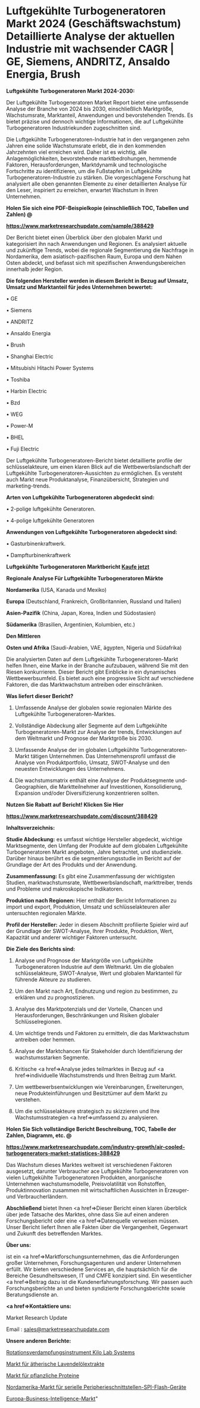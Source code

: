 # Luftgekühlte Turbogeneratoren Markt 2024 (Geschäftswachstum) Detaillierte Analyse der aktuellen Industrie mit wachsender CAGR | GE, Siemens, ANDRITZ, Ansaldo Energia, Brush

<strong>Luftgekühlte Turbogeneratoren Markt 2024-2030:</strong>

Der Luftgekühlte Turbogeneratoren Market Report bietet eine umfassende Analyse der Branche von 2024 bis 2030, einschließlich Marktgröße, Wachstumsrate, Marktanteil, Anwendungen und bevorstehenden Trends. Es bietet präzise und dennoch wichtige Informationen, die auf Luftgekühlte Turbogeneratoren Industriekunden zugeschnitten sind.

Die Luftgekühlte Turbogeneratoren-Industrie hat in den vergangenen zehn Jahren eine solide Wachstumsrate erlebt, die in den kommenden Jahrzehnten viel erreichen wird. Daher ist es wichtig, alle Anlagemöglichkeiten, bevorstehende marktbedrohungen, hemmende Faktoren, Herausforderungen, Marktdynamik und technologische Fortschritte zu identifizieren, um die Fußstapfen in Luftgekühlte Turbogeneratoren-Industrie zu stärken. Die vorgeschlagene Forschung hat analysiert alle oben genannten Elemente zu einer detaillierten Analyse für den Leser, inspiriert zu erreichen, erwartet Wachstum in Ihren Unternehmen.



<strong>Holen Sie sich eine PDF-Beispielkopie (einschließlich TOC, Tabellen und Zahlen) @
</strong>

<strong><a href=https://www.marketresearchupdate.com/sample/388429>

<strong>https://www.marketresearchupdate.com/sample/388429</u></font></a></strong></strong>

Der Bericht bietet einen Überblick über den globalen Markt und kategorisiert ihn nach Anwendungen und Regionen. Es analysiert aktuelle und zukünftige Trends, wobei die regionale Segmentierung die Nachfrage in Nordamerika, dem asiatisch-pazifischen Raum, Europa und dem Nahen Osten abdeckt, und befasst sich mit spezifischen Anwendungsbereichen innerhalb jeder Region.



<strong>Die folgenden Hersteller werden in diesem Bericht in Bezug auf Umsatz, Umsatz und Marktanteil für jedes Unternehmen bewertet:</strong>

• GE

• Siemens

• ANDRITZ

• Ansaldo Energia

• Brush

• Shanghai Electric

• Mitsubishi Hitachi Power Systems

• Toshiba

• Harbin Electric

• Bzd

• WEG

• Power-M

• BHEL

• Fuji Electric

Der Luftgekühlte Turbogeneratoren-Bericht bietet detaillierte profile der schlüsselakteure, um einen klaren Blick auf die Wettbewerbslandschaft der Luftgekühlte Turbogeneratoren-Aussichten zu ermöglichen. Es versteht auch Markt neue Produktanalyse, Finanzübersicht, Strategien und marketing-trends.



<strong>Arten von Luftgekühlte Turbogeneratoren abgedeckt sind:</strong>

• 2-polige luftgekühlte Generatoren.

• 4-polige luftgekühlte Generatoren



<strong>Anwendungen von Luftgekühlte Turbogeneratoren abgedeckt sind:</strong>

• Gasturbinenkraftwerk.

• Dampfturbinenkraftwerk



<strong>Luftgekühlte Turbogeneratoren Marktbericht <a href=https://www.marketresearchupdate.com/buynow/388429>Kaufe jetzt</a></strong>



<strong>Regionale Analyse Für Luftgekühlte Turbogeneratoren Märkte</strong>



<strong>Nordamerika</strong> (USA, Kanada und Mexiko)



<strong>Europa</strong> (Deutschland, Frankreich, Großbritannien, Russland und Italien)



<strong>Asien-Pazifik</strong> (China, Japan, Korea, Indien und Südostasien)



<strong>Südamerika</strong> (Brasilien, Argentinien, Kolumbien, etc.)



<strong>Den Mittleren</strong> 

<strong>Osten und Afrika</strong> (Saudi-Arabien, VAE, ägypten, Nigeria und Südafrika)

Die analysierten Daten auf dem Luftgekühlte Turbogeneratoren-Markt helfen Ihnen, eine Marke in der Branche aufzubauen, während Sie mit den Riesen konkurrieren. Dieser Bericht gibt Einblicke in ein dynamisches Wettbewerbsumfeld. Es bietet auch eine progressive Sicht auf verschiedene Faktoren, die das Marktwachstum antreiben oder einschränken.



<strong>Was liefert dieser Bericht?</strong>

1. Umfassende Analyse der globalen sowie regionalen Märkte des Luftgekühlte Turbogeneratoren-Marktes.

2. Vollständige Abdeckung aller Segmente auf dem Luftgekühlte Turbogeneratoren-Markt zur Analyse der trends, Entwicklungen auf dem Weltmarkt und Prognose der Marktgröße bis 2030.

3. Umfassende Analyse der im globalen Luftgekühlte Turbogeneratoren-Markt tätigen Unternehmen. Das Unternehmensprofil umfasst die Analyse von Produktportfolio, Umsatz, SWOT-Analyse und den neuesten Entwicklungen des Unternehmens.

4. Die wachstumsmatrix enthält eine Analyse der Produktsegmente und-Geographien, die Marktteilnehmer auf Investitionen, Konsolidierung, Expansion und/oder Diversifizierung konzentrieren sollten.



<strong>Nutzen Sie Rabatt auf Bericht! Klicken Sie Hier
</strong>

<strong><a href=https://www.marketresearchupdate.com/discount/388429>https://www.marketresearchupdate.com/discount/388429</b></u></font></strong></a>



<strong>Inhaltsverzeichnis:</strong>



<strong>Studie Abdeckung:</strong> es umfasst wichtige Hersteller abgedeckt, wichtige Marktsegmente, den Umfang der Produkte auf dem globalen Luftgekühlte Turbogeneratoren Markt angeboten, Jahre betrachtet, und studienziele. Darüber hinaus berührt es die segmentierungsstudie im Bericht auf der Grundlage der Art des Produkts und der Anwendung.



<strong>Zusammenfassung:</strong> Es gibt eine Zusammenfassung der wichtigsten Studien, marktwachstumsrate, Wettbewerbslandschaft, markttreiber, trends und Probleme und makroskopische Indikatoren.



<strong>Produktion nach Regionen:</strong> Hier enthält der Bericht Informationen zu import und export, Produktion, Umsatz und schlüsselakteuren aller untersuchten regionalen Märkte.



<strong>Profil der Hersteller:</strong> Jeder in diesem Abschnitt profilierte Spieler wird auf der Grundlage der SWOT-Analyse, Ihrer Produkte, Produktion, Wert, Kapazität und anderer wichtiger Faktoren untersucht.



<strong>Die Ziele des Berichts sind:</strong>

1) Analyse und Prognose der Marktgröße von Luftgekühlte Turbogeneratoren Industrie auf dem Weltmarkt.
Um die globalen schlüsselakteure, SWOT-Analyse, Wert und globalen Marktanteil für führende Akteure zu studieren.

2) Um den Markt nach Art, Endnutzung und region zu bestimmen, zu erklären und zu prognostizieren.

3) Analyse des Marktpotenzials und der Vorteile, Chancen und Herausforderungen, Beschränkungen und Risiken globaler Schlüsselregionen.

4) Um wichtige trends und Faktoren zu ermitteln, die das Marktwachstum antreiben oder hemmen.

5) Analyse der Marktchancen für Stakeholder durch Identifizierung der wachstumsstarken Segmente.

6) Kritische <a href=>Analyse</a> jedes teilmarktes in Bezug auf <a href=>individuelle</a> Wachstumstrends und Ihren Beitrag zum Markt.

7) Um wettbewerbsentwicklungen wie Vereinbarungen, Erweiterungen, neue Produkteinführungen und Besitztümer auf dem Markt zu verstehen.

8) Um die schlüsselakteure strategisch zu skizzieren und Ihre Wachstumsstrategien <a href=>umfassend</a> zu analysieren.



<strong>Holen Sie Sich vollständige Bericht Beschreibung, TOC, Tabelle der Zahlen, Diagramm, etc. @ </strong>

<strong><a href=https://www.marketresearchupdate.com/industry-growth/air-cooled-turbogenerators-market-statistices-388429>https://www.marketresearchupdate.com/industry-growth/air-cooled-turbogenerators-market-statistices-388429</a></font></strong>

Das Wachstum dieses Marktes weltweit ist verschiedenen Faktoren ausgesetzt, darunter Verbraucher ace Luftgekühlte Turbogeneratoren von vielen Luftgekühlte Turbogeneratoren Produkten, anorganische Unternehmen wachstumsmodelle, Preisvolatilität von Rohstoffen, Produktinnovation zusammen mit wirtschaftlichen Aussichten in Erzeuger-und Verbraucherländern.



<strong>Abschließend</strong> bietet Ihnen <a href=>Dieser</a> Bericht einen klaren überblick über jede Tatsache des Marktes, ohne dass Sie auf einen anderen Forschungsbericht oder eine <a href=>Datenquelle</a> verweisen müssen. Unser Bericht liefert Ihnen alle Fakten über die Vergangenheit, Gegenwart und Zukunft des betreffenden Marktes.



<strong>Über uns:</strong>

 ist ein <a href=>Marktfors</a>chungsunternehmen, das die Anforderungen großer Unternehmen, Forschungsagenturen und anderer Unternehmen erfüllt. Wir bieten verschiedene Services an, die hauptsächlich für die Bereiche Gesundheitswesen, IT und CMFE konzipiert sind. Ein wesentlicher <a href=>Beitrag</a> dazu ist die Kundenerfahrungsforschung. Wir passen auch Forschungsberichte an und bieten syndizierte Forschungsberichte sowie Beratungsdienste an.



<strong><a href=>Kontaktiere uns:</a></strong>

Market Research Update

Email : sales@marketresearchupdate.com



<strong>Unsere anderen Berichte:</strong>

<a href=https://www.linkedin.com/pulse/rotary-evaporation-instrument-kilo-lab-systems>Rotationsverdampfungsinstrument Kilo Lab Systems</a>

<a href=https://www.linkedin.com/pulse/lavender-essential-oil-extract-market-size-1f>Markt für ätherische Lavendelölextrakte</a>

<a href=https://www.linkedin.com/pulse/vegetable-source-proteins-market-2023-remarking>Markt für pflanzliche Proteine</a>

<a href=https://www.linkedin.com/pulse/north-america-serial-peripheral-interface-spi-flash-market>Nordamerika-Markt für serielle Peripherieschnittstellen-SPI-Flash-Geräte</a>

<a href=https://www.linkedin.com/pulse/europe-business-intelligence-market-2023-industry-asuzf/>Europa-Business-Intelligence-Markt</a>"
